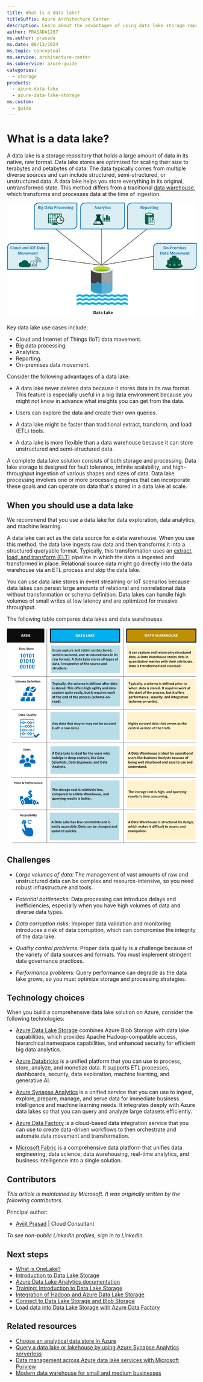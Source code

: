 ```yaml
---
title: What is a data lake?
titleSuffix: Azure Architecture Center
description: Learn about the advantages of using data lake storage repositories, which can hold terabytes and petabytes of data in native, raw format.
author: PRASADA1207
ms.author: prasada
ms.date: 08/13/2024
ms.topic: conceptual
ms.service: architecture-center
ms.subservice: azure-guide
categories:
  - storage
products:
  - azure-data-lake
  - azure-data-lake-storage
ms.custom:
  - guide
---
```


# What is a data lake?

A data lake is a storage repository that holds a large amount of data in its native, raw format. Data lake stores are optimized for scaling their size to terabytes and petabytes of data. The data typically comes from multiple diverse sources and can include structured, semi-structured, or unstructured data. A data lake helps you store everything in its original, untransformed state. This method differs from a traditional [data warehouse](../relational-data/data-warehousing.yml), which transforms and processes data at the time of ingestion.

![A diagram that shows various data lake use cases.](./images/data-lake-use-cases.jpg)

Key data lake use cases include:
- Cloud and Internet of Things (IoT) data movement.
- Big data processing.
- Analytics.
- Reporting.
- On-premises data movement.

Consider the following advantages of a data lake:

- A data lake never deletes data because it stores data in its raw format. This feature is especially useful in a big data environment because you might not know in advance what insights you can get from the data.

- Users can explore the data and create their own queries.
- A data lake might be faster than traditional extract, transform, and load (ETL) tools.
- A data lake is more flexible than a data warehouse because it can store unstructured and semi-structured data.

A complete data lake solution consists of both storage and processing. Data lake storage is designed for fault tolerance, infinite scalability, and high-throughput ingestion of various shapes and sizes of data. Data lake processing involves one or more processing engines that can incorporate these goals and can operate on data that's stored in a data lake at scale.

## When you should use a data lake

We recommend that you use a data lake for data exploration, data analytics, and machine learning.

A data lake can act as the data source for a data warehouse. When you use this method, the data lake ingests raw data and then transforms it into a structured queryable format. Typically, this transformation uses an [extract, load, and transform (ELT)](../relational-data/etl.yml#extract-load-and-transform-elt) pipeline in which the data is ingested and transformed in place. Relational source data might go directly into the data warehouse via an ETL process and skip the data lake.

You can use data lake stores in event streaming or IoT scenarios because data lakes can persist large amounts of relational and nonrelational data without transformation or schema definition. Data lakes can handle high volumes of small writes at low latency and are optimized for massive throughput.

The following table compares data lakes and data warehouses.

![A table that compares data lake features with data warehouse features.](./images/comparing-data-lakes-and-data-warehouses.png)

## Challenges

- *Large volumes of data:* The management of vast amounts of raw and unstructured data can be complex and resource-intensive, so you need robust infrastructure and tools.

- *Potential bottlenecks:* Data processing can introduce delays and inefficiencies, especially when you have high volumes of data and diverse data types.
- *Data corruption risks:* Improper data validation and monitoring introduces a risk of data corruption, which can compromise the integrity of the data lake.
- *Quality control problems:* Proper data quality is a challenge because of the variety of data sources and formats. You must implement stringent data governance practices.
- *Performance problems:* Query performance can degrade as the data lake grows, so you must optimize storage and processing strategies.

## Technology choices

When you build a comprehensive data lake solution on Azure, consider the following technologies:

- [Azure Data Lake Storage](/azure/storage/blobs/data-lake-storage-introduction) combines Azure Blob Storage with data lake capabilities, which provides Apache Hadoop-compatible access, hierarchical namespace capabilities, and enhanced security for efficient big data analytics.

- [Azure Databricks](/azure/databricks/introduction/) is a unified platform that you can use to process, store, analyze, and monetize data. It supports ETL processes, dashboards, security, data exploration, machine learning, and generative AI.
- [Azure Synapse Analytics](/azure/synapse-analytics/overview-what-is) is a unified service that you can use to ingest, explore, prepare, manage, and serve data for immediate business intelligence and machine learning needs. It integrates deeply with Azure data lakes so that you can query and analyze large datasets efficiently.
- [Azure Data Factory](/azure/data-factory/introduction) is a cloud-based data integration service that you can use to create data-driven workflows to then orchestrate and automate data movement and transformation.
- [Microsoft Fabric](/fabric/get-started/microsoft-fabric-overview) is a comprehensive data platform that unifies data engineering, data science, data warehousing, real-time analytics, and business intelligence into a single solution.

## Contributors

*This article is maintained by Microsoft. It was originally written by the following contributors.*

Principal author:

 - [Avijit Prasad](https://www.linkedin.com/in/avijit-prasad-96768a42/) | Cloud Consultant

*To see non-public LinkedIn profiles, sign in to LinkedIn.*

## Next steps
- [What is OneLake?](/fabric/onelake/onelake-overview)
- [Introduction to Data Lake Storage](/azure/storage/blobs/data-lake-storage-introduction)
- [Azure Data Lake Analytics documentation](/azure/data-lake-analytics)
- [Training: Introduction to Data Lake Storage](/training/modules/intro-to-azure-data-lake-storage)
- [Integration of Hadoop and Azure Data Lake Storage](/azure/hdinsight/hdinsight-hadoop-use-data-lake-storage-gen2)
- [Connect to Data Lake Storage and Blob Storage](/azure/databricks/connect/storage/azure-storage)
- [Load data into Data Lake Storage with Azure Data Factory](/azure/data-factory/load-azure-data-lake-storage-gen2)

## Related resources

- [Choose an analytical data store in Azure](../technology-choices/analytical-data-stores.md)
- [Query a data lake or lakehouse by using Azure Synapse Analytics serverless](../../example-scenario/data/synapse-exploratory-data-analytics.yml)
- [Data management across Azure data lake services with Microsoft Purview](../../solution-ideas/articles/azure-purview-data-lake-estate-architecture.yml)
- [Modern data warehouse for small and medium businesses](../../example-scenario/data/small-medium-data-warehouse.yml)
